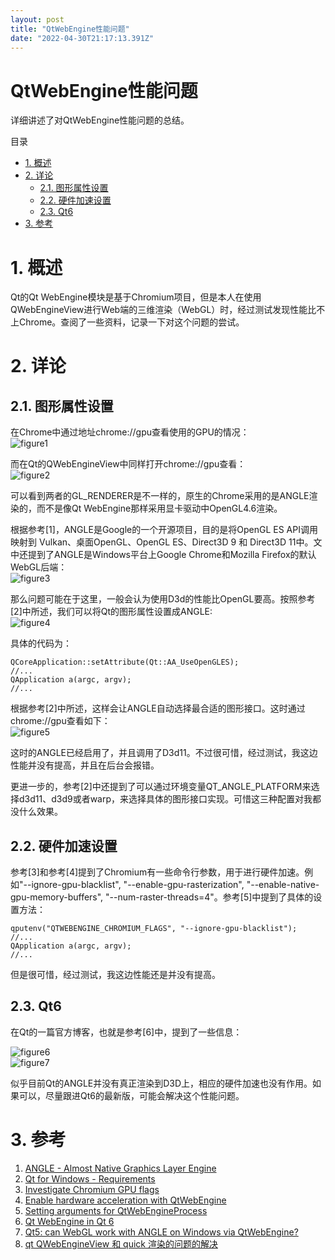 ```yaml
---
layout: post
title: "QtWebEngine性能问题"
date: "2022-04-30T21:17:13.391Z"
---
```

QtWebEngine性能问题
===============

详细讲述了对QtWebEngine性能问题的总结。

目录

*   [1\. 概述](#1-概述)
*   [2\. 详论](#2-详论)
    *   [2.1. 图形属性设置](#21-图形属性设置)
    *   [2.2. 硬件加速设置](#22-硬件加速设置)
    *   [2.3. Qt6](#23-qt6)
*   [3\. 参考](#3-参考)

1\. 概述
======

Qt的Qt WebEngine模块是基于Chromium项目，但是本人在使用QWebEngineView进行Web端的三维渲染（WebGL）时，经过测试发现性能比不上Chrome。查阅了一些资料，记录一下对这个问题的尝试。

2\. 详论
======

2.1. 图形属性设置
-----------

在Chrome中通过地址chrome://gpu查看使用的GPU的情况：  
![figure1](https://img2022.cnblogs.com/blog/1000410/202204/1000410-20220430211253620-1837931659.png)

而在Qt的QWebEngineView中同样打开chrome://gpu查看：  
![figure2](https://img2022.cnblogs.com/blog/1000410/202204/1000410-20220430211305936-969206253.png)

可以看到两者的GL\_RENDERER是不一样的，原生的Chrome采用的是ANGLE渲染的，而不是像Qt WebEngine那样采用显卡驱动中OpenGL4.6渲染。

根据参考\[1\]，ANGLE是Google的一个开源项目，目的是将OpenGL ES API调用映射到 Vulkan、桌面OpenGL、OpenGL ES、Direct3D 9 和 Direct3D 11中。文中还提到了ANGLE是Windows平台上Google Chrome和Mozilla Firefox的默认WebGL后端：  
![figure3](https://img2022.cnblogs.com/blog/1000410/202204/1000410-20220430211317083-627318907.png)

那么问题可能在于这里，一般会认为使用D3d的性能比OpenGL要高。按照参考\[2\]中所述，我们可以将Qt的图形属性设置成ANGLE:  
![figure4](https://img2022.cnblogs.com/blog/1000410/202204/1000410-20220430211445721-1087561786.png)

具体的代码为：

    QCoreApplication::setAttribute(Qt::AA_UseOpenGLES);
    //...
    QApplication a(argc, argv);
    //...
    

根据参考\[2\]中所述，这样会让ANGLE自动选择最合适的图形接口。这时通过chrome://gpu查看如下：  
![figure5](https://img2022.cnblogs.com/blog/1000410/202204/1000410-20220430211457673-684074912.png)

这时的ANGLE已经启用了，并且调用了D3d11。不过很可惜，经过测试，我这边性能并没有提高，并且在后台会报错。

更进一步的，参考\[2\]中还提到了可以通过环境变量QT\_ANGLE\_PLATFORM来选择d3d11、d3d9或者warp，来选择具体的图形接口实现。可惜这三种配置对我都没什么效果。

2.2. 硬件加速设置
-----------

参考\[3\]和参考\[4\]提到了Chromium有一些命令行参数，用于进行硬件加速。例如"--ignore-gpu-blacklist", "--enable-gpu-rasterization", "--enable-native-gpu-memory-buffers", "--num-raster-threads=4"。参考\[5\]中提到了具体的设置方法：

    qputenv("QTWEBENGINE_CHROMIUM_FLAGS", "--ignore-gpu-blacklist");
    //...
    QApplication a(argc, argv);
    //...
    

但是很可惜，经过测试，我这边性能还是并没有提高。

2.3. Qt6
--------

在Qt的一篇官方博客，也就是参考\[6\]中，提到了一些信息：

![figure6](https://img2022.cnblogs.com/blog/1000410/202204/1000410-20220430211508271-145086413.jpg)  
![figure7](https://img2022.cnblogs.com/blog/1000410/202204/1000410-20220430211550277-1219149347.jpg)

似乎目前Qt的ANGLE并没有真正渲染到D3D上，相应的硬件加速也没有作用。如果可以，尽量跟进Qt6的最新版，可能会解决这个性能问题。

3\. 参考
======

1.  [ANGLE - Almost Native Graphics Layer Engine](https://chromium.googlesource.com/angle/angle/)
2.  [Qt for Windows - Requirements](https://doc.qt.io/qt-5/windows-requirements.html)
3.  [Investigate Chromium GPU flags](https://github.com/qutebrowser/qutebrowser/issues/5378)
4.  [Enable hardware acceleration with QtWebEngine](https://github.com/qutebrowser/qutebrowser/issues/2671)
5.  [Setting arguments for QtWebEngineProcess](https://stackoverflow.com/questions/55319933/setting-arguments-for-qtwebengineprocess)
6.  [Qt WebEngine in Qt 6](https://www.qt.io/blog/qt-webengine-in-qt-6)
7.  [Qt5: can WebGL work with ANGLE on Windows via QtWebEngine?](https://forum.qt.io/topic/82530/qt5-can-webgl-work-with-angle-on-windows-via-qtwebengine/2)
8.  [qt QWebEngineView 和 quick 渲染的问题的解决](https://blog.csdn.net/weixin_42101997/article/details/105049963)